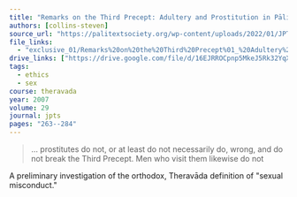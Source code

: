 ```yaml
---
title: "Remarks on the Third Precept: Adultery and Prostitution in Pāli Texts"
authors: [collins-steven]
source_url: "https://palitextsociety.org/wp-content/uploads/2022/01/JPTS_2007_XXIX.pdf"
file_links:
  - "exclusive_01/Remarks%20on%20the%20Third%20Precept%01_%20Adultery%20and%20Prostitution%20-%20Steven%20Collins.pdf"
drive_links: ["https://drive.google.com/file/d/16EJRROCpnp5MkeJ5Rk32YqXOKdIX5e1_/view?usp=drivesdk"]
tags:
  - ethics
  - sex
course: theravada
year: 2007
volume: 29
journal: jpts
pages: "263--284"
---
```


> … prostitutes do not, or at least do not necessarily do, wrong, and do not break the Third Precept. Men who visit them likewise do not

A preliminary investigation of the orthodox, Theravāda definition of "sexual misconduct."
